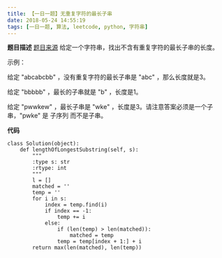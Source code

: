 ```yaml
---
title: 【一日一题】无重复字符的最长子串
date: 2018-05-24 14:55:19
tags: [一日一题, 算法, leetcode, python, 字符串]
---
```

**题目描述**
[题目来源](https://leetcode-cn.com/problems/longest-substring-without-repeating-characters/description/)
给定一个字符串，找出不含有重复字符的最长子串的长度。

示例：

给定 "abcabcbb" ，没有重复字符的最长子串是 "abc" ，那么长度就是3。

给定 "bbbbb" ，最长的子串就是 "b" ，长度是1。

给定 "pwwkew" ，最长子串是 "wke" ，长度是3。请注意答案必须是一个子串，"pwke" 是 子序列  而不是子串。

**代码**
```
class Solution(object):
    def lengthOfLongestSubstring(self, s):
        """
        :type s: str
        :rtype: int
        """
        l = []
        matched = ''
        temp = ''
        for i in s:
            index = temp.find(i)
            if index == -1:
                temp += i
            else:
                if (len(temp) > len(matched)):
                    matched = temp
                temp = temp[index + 1:] + i
        return max(len(matched), len(temp))
```